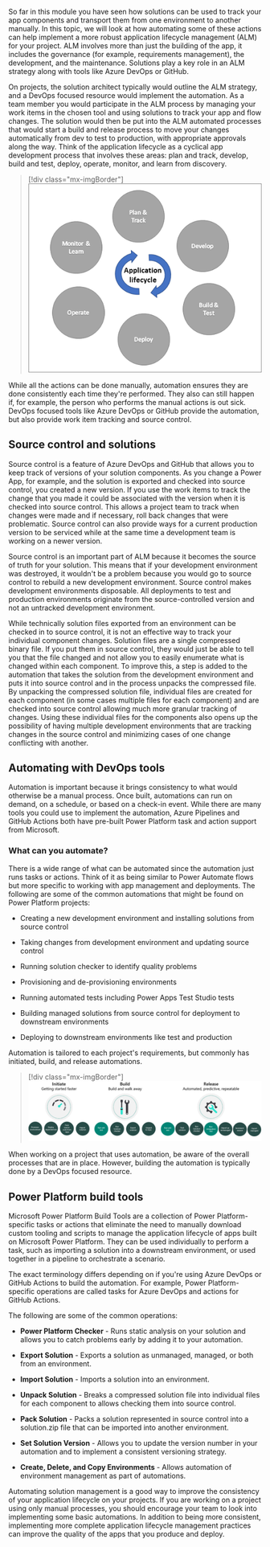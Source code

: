 So far in this module you have seen how solutions can be used to track your app components and transport them from one environment to another manually. In this topic, we will look at how automating some of these actions can help implement a more robust application lifecycle management (ALM) for your project. ALM involves more than just the building of the app, it includes the governance (for example, requirements management), the development, and the maintenance. Solutions play a key role in an ALM strategy along with tools like Azure DevOps or GitHub.

On projects, the solution architect typically would outline the ALM strategy, and a DevOps focused resource would implement the automation. As a team member you would participate in the ALM process by managing your work items in the chosen tool and using solutions to track your app and flow changes. The solution would then be put into the ALM automated processes that would start a build and release process to move your changes automatically from dev to test to production, with appropriate approvals along the way. Think of the application lifecycle as a cyclical app development process that involves these areas: plan and track, develop, build and test, deploy, operate, monitor, and learn from discovery.

> [!div class="mx-imgBorder"]
> [![Diagram of the application lifecycle development process.](../media/lifecycle.png)](../media/lifecycle.png#lightbox)

While all the actions can be done manually, automation ensures they are done consistently each time they're performed. They also can still happen if, for example, the person who performs the manual actions is out sick. DevOps focused tools like Azure DevOps or GitHub provide the automation, but also provide work item tracking and source control.

## Source control and solutions

Source control is a feature of Azure DevOps and GitHub that allows you to keep track of versions of your solution components. As you change a Power App, for example,  and the solution is exported and checked into source control, you created a new version. If you use the work items to track the change that you made it could be associated with the version when it is checked into source control. This allows a project team to track when changes were made and if necessary, roll back changes that were problematic. Source control can also provide ways for a current production version to be serviced while at the same time a development team is working on a newer version.

Source control is an important part of ALM because it becomes the source of truth for your solution. This means that if your development environment was destroyed, it wouldn't be a problem because you would go to source control to rebuild a new development environment. Source control makes development environments disposable. All deployments to test and production environments originate from the source-controlled version and not an untracked development environment.

While technically solution files exported from an environment can be checked in to source control, it is not an effective way to track your individual component changes. Solution files are a single compressed binary file. If you put them in source control, they would just be able to tell you that the file changed and not allow you to easily enumerate what is changed within each component. To improve this, a step is added to the automation that takes the solution from the development environment and puts it into source control and in the process unpacks the compressed file. By unpacking the compressed solution file, individual files are created for each component (in some cases multiple files for each component) and are checked into source control allowing much more granular tracking of changes. Using these individual files for the components also opens up the possibility of having multiple development environments that are tracking changes in the source control and minimizing cases of one change conflicting with another.

## Automating with DevOps tools

Automation is important because it brings consistency to what would otherwise be a manual process. Once built, automations can run on demand, on a schedule, or based on a check-in event. While there are many tools you could use to implement the automation, Azure Pipelines and GitHub Actions both have pre-built Power Platform task and action support from Microsoft.

### What can you automate?

There is a wide range of what can be automated since the automation just runs tasks or actions. Think of it as being similar to Power Automate flows but more specific to working with app management and deployments. The following are some of the common automations that might be found on Power Platform projects:

-   Creating a new development environment and installing solutions from source control

-   Taking changes from development environment and updating source control

-   Running solution checker to identify quality problems

-   Provisioning and de-provisioning environments

-   Running automated tests including Power Apps Test Studio tests

-   Building managed solutions from source control for deployment to downstream environments

-   Deploying to downstream environments like test and production

Automation is tailored to each project's requirements, but commonly has initiated, build, and release automations.

> [!div class="mx-imgBorder"]
> [![Visual to show initiate, build, and release phases of deployment.](../media/deployment-phases.png)](../media/deployment-phases.png#lightbox)

When working on a project that uses automation, be aware of the overall processes that are in place. However, building the automation is typically done by a DevOps focused resource.

## Power Platform build tools

Microsoft Power Platform Build Tools are a collection of Power Platform-specific tasks or actions that eliminate the need to manually download custom tooling and scripts to manage the application lifecycle of apps built on Microsoft Power Platform. They can be used individually to perform a task, such as importing a solution into a downstream environment, or used together in a pipeline to orchestrate a scenario.

The exact terminology differs depending on if you're using Azure DevOps or GitHub Actions to build the automation. For example, Power Platform-specific operations are called tasks for Azure DevOps and actions for GitHub Actions.

The following are some of the common operations:

-   **Power Platform Checker** - Runs static analysis on your solution and allows you to catch problems early by adding it to your automation.

-   **Export Solution** - Exports a solution as unmanaged, managed, or both from an environment.

-   **Import Solution** - Imports a solution into an environment.

-   **Unpack Solution** - Breaks a compressed solution file into individual files for each component to allows checking them into source control.

-   **Pack Solution** - Packs a solution represented in source control into a solution.zip file that can be imported into another environment.

-   **Set Solution Version** - Allows you to update the version number in your automation and to implement a consistent versioning strategy.

-   **Create, Delete, and Copy Environments** - Allows automation of environment management as part of automations.

Automating solution management is a good way to improve the consistency of your application lifecycle on your projects. If you are working on a project using only manual processes, you should encourage your team to look into implementing some basic automations. In addition to being more consistent, implementing more complete application lifecycle management practices can improve the quality of the apps that you produce and deploy.
